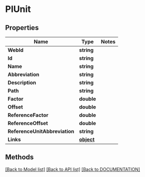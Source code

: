 # PIUnit

## Properties
Name | Type | Notes
------------ | ------------- | -------------
**WebId** | **string**
**Id** | **string**
**Name** | **string**
**Abbreviation** | **string**
**Description** | **string**
**Path** | **string**
**Factor** | **double**
**Offset** | **double**
**ReferenceFactor** | **double**
**ReferenceOffset** | **double**
**ReferenceUnitAbbreviation** | **string**
**Links** | **[**object**](../Model/Object.md)**

## Methods
[[Back to Model list]](../../DOCUMENTATION.md#documentation-for-models) [[Back to API list]](../../DOCUMENTATION.md#documentation-for-api-endpoints) [[Back to DOCUMENTATION]](../../DOCUMENTATION.md)
